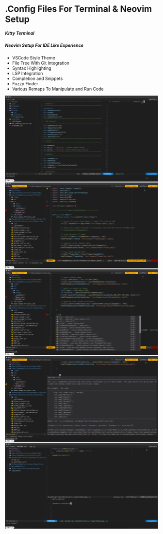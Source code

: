 # .Config Files For Terminal & Neovim Setup

##### Kitty Terminal
##### Neovim Setup For IDE Like Experience
- VSCode Style Theme
- File Tree With Git Integration
- Syntax Highlighting
- LSP Integration
- Completion and Snippets
- Fuzzy Finder
- Various Remaps To Manipulate and Run Code

![](./images/neovim-pic.png)
![](./images/neovim-pic-1.png)
![](./images/neovim-pic-2.png)
![](./images/neovim-pic-3.png)
![](./images/neovim-pic-4.png)

